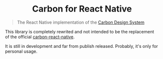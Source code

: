 <h1 align="center">
  Carbon for React Native
</h1>

> The React Native implementation of the [Carbon Design System](https://github.com/carbon-design-system/carbon)

This library is completely rewrited and not intended to be the replacement of the official [carbon-react-native](https://github.com/carbon-design-system/carbon-react-native).

It is still in development and far from publish released. Probably, it's only for personal usage.
